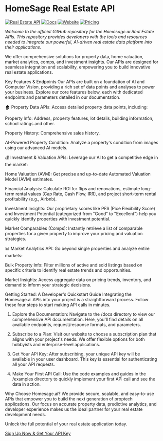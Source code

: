

# HomeSage Real Estate API
[![Real Estate API](https://img.shields.io/badge/real_estate-api-%235177fc)](https://github.com/ZR2021DC/Homesage.ai-Real-Estate-APIs/tree/main/examples)
[![Docs](https://img.shields.io/badge/Docs-%235177fc)](https://github.com/ZR2021DC/Homesage.ai-Real-Estate-APIs/tree/main/docs)
[![Website](https://img.shields.io/badge/Homesage.ai-%235177fc)](https://homesage.ai)
[![Pricing](https://img.shields.io/badge/Pricing-%235177fc)](https://homesage.ai/pricing)


*Welcome to the official GitHub repository for the Homesage.ai Real Estate APIs. This repository provides developers with the tools and resources needed to integrate our powerful, AI-driven real estate data platform into their applications.*

We offer comprehensive solutions for property data, home valuation, market analytics, comps, and investment insights. Our APIs are designed for seamless integration and scalability, empowering you to build innovative real estate applications.


Key Features & Endpoints 
Our APIs are built on a foundation of AI and Computer Vision, providing a rich set of data points and analyses to power your business. Explore our core features below, each with dedicated endpoints and parameters detailed in our documentation.

🏠 Property Data APIs: 
Access detailed property data points, including:

Property Info: Address, property features, lot details, building information, school ratings and other.

Property History: Comprehensive sales history.

AI-Powered Property Condition: Analyze a property's condition from images using our advanced AI models.

💰 Investment & Valuation APIs: 
Leverage our AI to get a competitive edge in the market:

Home Valuation (AVM): Get precise and up-to-date Automated Valuation Model (AVM) estimates.

Financial Analysis: Calculate ROI for flips and renovations, estimate long-term rental values (Cap Rate, Cash Flow, IRR), and project short-term rental profitability (e.g., Airbnb).

Investment Insights: Our proprietary scores like PFS (Pice Flexibility Score) and Investment Potential (categorized from "Good" to "Excellent") help you quickly identify properties with investment potential.

Market Comparables (Comps): Instantly retrieve a list of comparable properties for a given property to improve your pricing and valuation strategies.

📊 Market Analytics API: 
Go beyond single properties and analyze entire markets:

Bulk Property Info: Filter millions of active and sold listings based on specific criteria to identify real estate trends and opportunities.

Market Insights: Access aggregate data on pricing trends, inventory, and demand to inform your strategic decisions.


Getting Started: A Developer's Quickstart Guide 
Integrating the Homesage.ai APIs into your project is a straightforward process. Follow these four steps to start making API calls in minutes.

  1. Explore the Documentation: Navigate to the /docs directory to view our comprehensive API documentation. Here, you'll find details on all available endpoints, request/response formats, and parameters.

  2. Subscribe to a Plan: Visit our website to choose a subscription plan that aligns with your project's needs. We offer flexible options for both hobbyists and enterprise-level applications.

  3. Get Your API Key: After subscribing, your unique API key will be available in your user dashboard. This key is essential for authenticating all your API requests.

  4. Make Your First API Call: Use the code examples and guides in the /examples directory to quickly implement your first API call and see the data in action.


Why Choose Homesage.ai? 
We provide secure, scalable, and easy-to-use APIs that empower you to build the next generation of proptech applications. Our focus on accurate property data, predictive analytics, and developer experience makes us the ideal partner for your real estate development needs.

Unlock the full potential of your real estate application today.

[Sign Up Now & Get Your API Key](https://homesage.ai)
